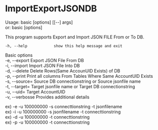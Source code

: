 # ImportExportJSONDB

Usage: basic [options] [[--] args]\
   or: basic [options]

This program supports Export and Import JSON FILE From or To DB.

    -h, --help            show this help message and exit

Basic options\
    -e, --export          Export JSON File From DB\
    -i, --import          Import JSON File Into DB\
    -d, --delete          Delete Rows(Same AccounUID Exists) of DB\
    -p, --print           Print all columns From Tables Where Same AccountUID Exists\
    -s, --source=<str>    Source DB connectionstring or Source jsonfile name\
    -t, --target=<str>    Target jsonfile name or Target DB connectionstring\
    -u, --uid=<str>       Target AccountUID\
    -v, --verbosse        Provides additional details

ex) -e -u 100000000 -s connecttionstring -t jsonfilename\
ex) -i -u 100000000 -s jsonfilename -t connecttionstring\
ex) -d -u 100000000 -t connecttionstring\
ex) -p -u 100000000 -t connecttionstring
